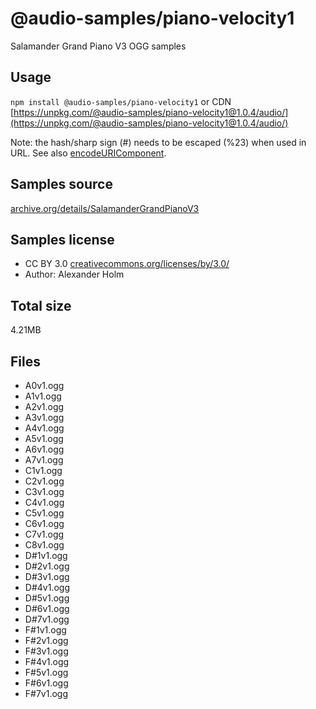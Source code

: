 # @audio-samples/piano-velocity1

Salamander Grand Piano V3 OGG samples

## Usage

`npm install @audio-samples/piano-velocity1` or CDN [https://unpkg.com/@audio-samples/piano-velocity1@1.0.4/audio/](https://unpkg.com/@audio-samples/piano-velocity1@1.0.4/audio/)

Note: the hash/sharp sign (#) needs to be escaped (%23) when used in URL. See also [encodeURIComponent](https://developer.mozilla.org/en-US/docs/Web/JavaScript/Reference/Global_Objects/encodeURIComponent).

## Samples source

[archive.org/details/SalamanderGrandPianoV3](https://archive.org/details/SalamanderGrandPianoV3)

## Samples license

- CC BY 3.0 [creativecommons.org/licenses/by/3.0/](http://creativecommons.org/licenses/by/3.0/)
- Author: Alexander Holm 

## Total size

4.21MB

## Files

- A0v1.ogg
- A1v1.ogg
- A2v1.ogg
- A3v1.ogg
- A4v1.ogg
- A5v1.ogg
- A6v1.ogg
- A7v1.ogg
- C1v1.ogg
- C2v1.ogg
- C3v1.ogg
- C4v1.ogg
- C5v1.ogg
- C6v1.ogg
- C7v1.ogg
- C8v1.ogg
- D#1v1.ogg
- D#2v1.ogg
- D#3v1.ogg
- D#4v1.ogg
- D#5v1.ogg
- D#6v1.ogg
- D#7v1.ogg
- F#1v1.ogg
- F#2v1.ogg
- F#3v1.ogg
- F#4v1.ogg
- F#5v1.ogg
- F#6v1.ogg
- F#7v1.ogg